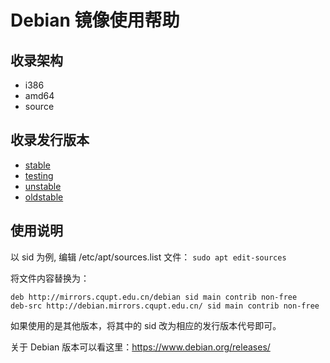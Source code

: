 # Debian 镜像使用帮助

## 收录架构

* i386
* amd64
* source

## 收录发行版本

* [stable](https://wiki.debian.org/DebianStable)
* [testing](https://wiki.debian.org/DebianTesting)
* [unstable](https://wiki.debian.org/DebianUnstable)
* [oldstable](https://wiki.debian.org/DebianOldStable)

## 使用说明

以 sid 为例, 编辑 /etc/apt/sources.list 文件：
`sudo apt edit-sources`

将文件内容替换为：
```
deb http://mirrors.cqupt.edu.cn/debian sid main contrib non-free
deb-src http://debian.mirrors.cqupt.edu.cn/ sid main contrib non-free
```

如果使用的是其他版本，将其中的 sid 改为相应的发行版本代号即可。

关于 Debian 版本可以看这里：https://www.debian.org/releases/
